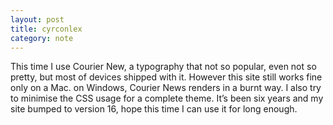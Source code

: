 ```yaml
---
layout: post
title: cyrconlex
category: note
---
```


<p>This time I use Courier New, a typography that not so popular, even not so pretty, but most of devices shipped with it. However this site still works fine only on a Mac. on Windows, Courier News renders in a burnt way. I also try to minimise the CSS usage for a complete theme. It’s been six years and my site bumped to version 16, hope this time I can use it for long enough.</p>
